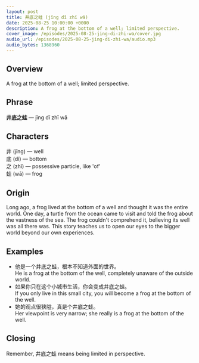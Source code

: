 ```yaml
---
layout: post
title: 井底之蛙 (jǐng dǐ zhī wā)
date: 2025-08-25 10:00:00 +0000
description: A frog at the bottom of a well; limited perspective.
cover_image: /episodes/2025-08-25-jing-di-zhi-wa/cover.jpg
audio_url: /episodes/2025-08-25-jing-di-zhi-wa/audio.mp3
audio_bytes: 1368960
---
```






## Overview
A frog at the bottom of a well; limited perspective.

## Phrase
**井底之蛙** — jǐng dǐ zhī wā
## Characters


井 (jǐng) — well  
底 (dǐ) — bottom  
之 (zhī) — possessive particle, like 'of'  
蛙 (wā) — frog


## Origin
Long ago, a frog lived at the bottom of a well and thought it was the entire world. One day, a turtle from the ocean came to visit and told the frog about the vastness of the sea. The frog couldn't comprehend it, believing its well was all there was. This story teaches us to open our eyes to the bigger world beyond our own experiences.

## Examples
- 他是一个井底之蛙，根本不知道外面的世界。<br>He is a frog at the bottom of the well, completely unaware of the outside world.
- 如果你只在这个小城市生活，你会变成井底之蛙。<br>If you only live in this small city, you will become a frog at the bottom of the well.
- 她的观点很狭隘，真是个井底之蛙。<br>Her viewpoint is very narrow; she really is a frog at the bottom of the well.

## Closing
Remember, 井底之蛙 means being limited in perspective.
